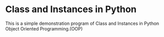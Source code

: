 # Class and Instances in Python

This is a simple demonstration program of Class and Instances in Python Object Oriented Programming.(OOP)
